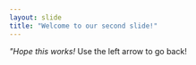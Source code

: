 ```yaml
---
layout: slide
title: "Welcome to our second slide!"
---
```

*"Hope this works!*
Use the left arrow to go back!
